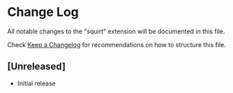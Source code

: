 # Change Log

All notable changes to the "squirt" extension will be documented in this file.

Check [Keep a Changelog](http://keepachangelog.com/) for recommendations on how to structure this file.

## [Unreleased]

- Initial release